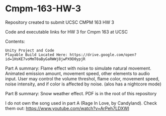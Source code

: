 # Cmpm-163-HW-3
Repository created to submit UCSC CMPM 163 HW 3

Code and executable links for HW 3 for Cmpm 163 at UCSC

Contents:

    Unity Project and Code
    Playable Build Located Here: https://drive.google.com/open?id=1HsKE7voMmT0aByGaRWWj8jwPX9D0ypjR

Part A summary: Flame effect with noise to simulate natural movement. Animated emission amount, movement speed, other elements to audio input. User may control the volume threshol, flame color, movement speed, noise intensity, and if color is affected by noise. (alos has a nightcore mode)

Part B summary: Snow weather effect. PDF is in the root of this repository

I do not own the song used in part A (Rage In Love, by Candyland). Check them out: https://www.youtube.com/watch?v=ArPeh7LDXWI
